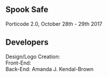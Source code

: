  ## Spook Safe
 
 Porticode 2.0, October 28th - 29th 2017
 
 
 
 ## Developers
 
 Design/Logo Creation: <br />
 Front-End: <br />
 Back-End: Amanda J. Kendal-Brown
